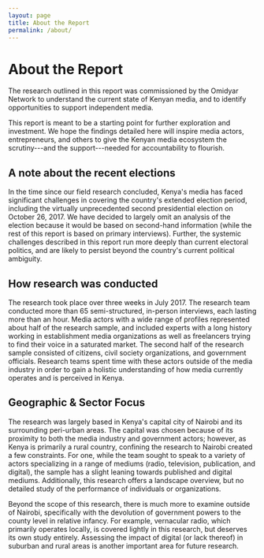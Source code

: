 ```yaml
---
layout: page
title: About the Report
permalink: /about/
---
```


# About the Report

The research outlined in this report was commissioned by the Omidyar Network to understand the current state of Kenyan media, and to identify opportunities to support independent media.

This report is meant to be a starting point for further exploration and investment. We hope the findings detailed here will inspire media actors, entrepreneurs, and others to give the Kenyan media ecosystem the scrutiny---and the support---needed for accountability to flourish.

## A note about the recent elections

In the time since our field research concluded, Kenya's media has faced significant challenges in covering the country's extended election period, including the virtually unprecedented second presidential election on October 26, 2017. We have decided to largely omit an analysis of the election because it would be based on second-hand information (while the rest of this report is based on primary interviews). Further, the systemic challenges described in this report run more deeply than current electoral politics, and are likely to persist beyond the country's current political ambiguity.

## How research was conducted

The research took place over three weeks in July 2017. The research team conducted more than 65 semi-structured, in-person interviews, each lasting more than an hour. Media actors with a wide range of profiles represented about half of the research sample, and included experts with a long history working in establishment media organizations as well as freelancers trying to find their voice in a saturated market. The second half of the research sample consisted of citizens, civil society organizations, and government officials. Research teams spent time with these actors outside of the media industry in order to gain a holistic understanding of how media currently operates and is perceived in Kenya.

## Geographic & Sector Focus

The research was largely based in Kenya's capital city of Nairobi and its surrounding peri-urban areas. The capital was chosen because of its proximity to both the media industry and government actors; however, as Kenya is primarily a rural country, confining the research to Nairobi created a few constraints. For one, while the team sought to speak to a variety of actors specializing in a range of mediums (radio, television, publication, and digital), the sample has a slight leaning towards published and digital mediums. Additionally, this research offers a landscape overview, but no detailed study of the performance of individuals or organizations.

Beyond the scope of this research, there is much more to examine outside of Nairobi, specifically with the devolution of government powers to the county level in relative infancy. For example, vernacular radio, which primarily operates locally, is covered lightly in this research, but deserves its own study entirely. Assessing the impact of digital (or lack thereof) in suburban and rural areas is another important area for future research.
